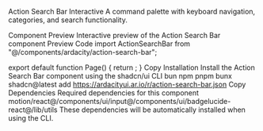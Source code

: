 Action Search Bar
Interactive
A command palette with keyboard navigation, categories, and search functionality.

Component Preview
Interactive preview of the Action Search Bar component
Preview
Code
import ActionSearchBar from "@/components/ardacity/action-search-bar";

export default function Page() {
  return <ActionSearchBar defaultOpen={true} />;
}
Copy
Installation
Install the Action Search Bar component using the shadcn/ui CLI
bun
npm
pnpm
bunx shadcn@latest add https://ardacityui.ar.io/r/action-search-bar.json
Copy
Dependencies
Required dependencies for this component
motion/react@/components/ui/input@/components/ui/badgelucide-react@/lib/utils
These dependencies will be automatically installed when using the CLI.